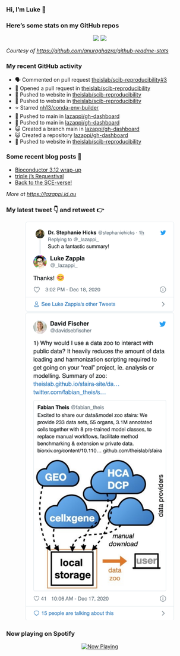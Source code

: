 
<!-- README.md is generated from README.Rmd. Please edit that file -->

### Hi, I’m Luke 👋

<!--
**lazappi/lazappi** is a ✨ _special_ ✨ repository because its `README.md` (this file) appears on your GitHub profile.

Here are some ideas to get you started:

- 🔭 I’m currently working on ...
- 🌱 I’m currently learning ...
- 👯 I’m looking to collaborate on ...
- 🤔 I’m looking for help with ...
- 💬 Ask me about ...
- 📫 How to reach me: ...
- 😄 Pronouns: ...
- ⚡ Fun fact: ...
-->

### Here’s some stats on my GitHub repos

<p align="center">

<img src="https://github-readme-stats.vercel.app/api?username=lazappi&count_private=true&show_icons=true&theme=buefy&hide_title=True">
<img src="https://github-readme-stats.vercel.app/api/top-langs/?username=lazappi&hide=html&theme=buefy&layout=compact">

</p>

*Courtesy of <https://github.com/anuraghazra/github-readme-stats>*

### My recent GitHub activity

  - 🗣 Commented on pull request
    [theislab/scib-reproducibility\#3](https://github.com/theislab/scib-reproducibility#3)
  - 🤔 Opened a pull request in
    [theislab/scib-reproducibility](https://github.com/theislab/scib-reproducibility)
  - 📨 Pushed to website in
    [theislab/scib-reproducibility](https://github.com/theislab/scib-reproducibility)
  - 📨 Pushed to website in
    [theislab/scib-reproducibility](https://github.com/theislab/scib-reproducibility)
  - ⭐️ Starred
    [nh13/conda-env-builder](https://github.com/nh13/conda-env-builder)
  - 📨 Pushed to main in
    [lazappi/gh-dashboard](https://github.com/lazappi/gh-dashboard)
  - 📨 Pushed to main in
    [lazappi/gh-dashboard](https://github.com/lazappi/gh-dashboard)
  - 😺 Created a branch main in
    [lazappi/gh-dashboard](https://github.com/lazappi/gh-dashboard)
  - 😺 Created a repository
    [lazappi/gh-dashboard](https://github.com/lazappi/gh-dashboard)
  - 📨 Pushed to website in
    [theislab/scib-reproducibility](https://github.com/theislab/scib-reproducibility)

### Some recent blog posts 📝

  - [Bioconductor 3.12
    wrap-up](https://lazappi.id.au/post/2020-10-30-bioconductor-3-12-wrap-up/)
  - [triple j’s
    Requestival](https://lazappi.id.au/post/2020-07-11-requestival/)
  - [Back to the
    SCE-verse\!](https://lazappi.id.au/post/2020-05-12-back-to-the-sce-verse/)

*More at <https://lazappi.id.au>*

### My latest tweet 👇 and retweet 👉


<p align="center">

<a href="https://twitter.com/_lazappi_/status/1339949256375816193">
<img src="https://github.com/lazappi/lazappi/raw/master/README_files/figure-gfm/tweets-1.png" width="400">
</a> <a href="https://twitter.com/_lazappi_/status/1339592540908003332">
<img src="https://github.com/lazappi/lazappi/raw/master/README_files/figure-gfm/tweets-2.png" width="400">
</a>

</p>

### Now playing on Spotify

<p align="center">

<a href="https://now-playing-profile.lazappi.vercel.app/now-playing?open">
<img src="https://now-playing-profile.lazappi.vercel.app/now-playing" width="256" height="64" alt="Now Playing">
</a>

</p>

